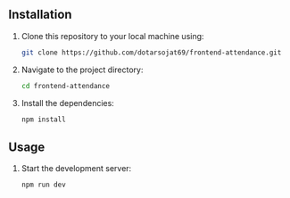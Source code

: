 ## Installation

1. Clone this repository to your local machine using:

   ```bash
   git clone https://github.com/dotarsojat69/frontend-attendance.git
   ```

2. Navigate to the project directory:

   ```bash
   cd frontend-attendance
   ```

3. Install the dependencies:

   ```bash
   npm install
   ```

## Usage

1. Start the development server:
   ```bash
   npm run dev
   ```